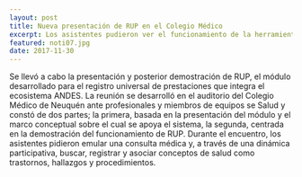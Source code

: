 ```yaml
---
layout: post
title: Nueva presentación de RUP en el Colegio Médico
excerpt: Los asistentes pudieron ver el funcionamiento de la herramienta en tiempo real.
featured: noti07.jpg
date: 2017-11-30
---
```

Se llevó a cabo la presentación y posterior demostración de RUP,  el módulo desarrollado para el registro universal de prestaciones que integra el ecosistema ANDES.
La reunión se desarrolló en el auditorio del Colegio Médico de Neuquén ante profesionales y miembros de equipos se Salud y constó de dos partes; la primera, basada en la presentación del módulo y el marco conceptual sobre el cual se apoya el sistema, la segunda, centrada en la demostración del funcionamiento de RUP.
Durante el encuentro, los asistentes pidieron emular una consulta médica y, a través de una dinámica participativa, buscar, registrar y asociar conceptos de salud como trastornos, hallazgos y procedimientos.
